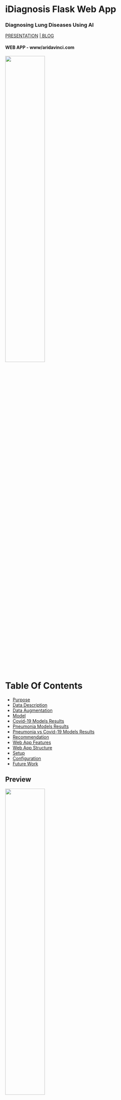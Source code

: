 # iDiagnosis Flask Web App

### Diagnosing Lung Diseases Using AI
<a href="https://github.com/ariavathlete/aidiagnosis/blob/master/Clinical%20Case%20of%20Lung%20Disease.pdf">PRESENTATION</a>
<a href="https://github.com/ariavathlete/aidiagnosis/blob/master/Diagnosing_Pneumonia_Blog.pdf">| BLOG</a>
#### WEB APP - www/aridavinci.com

  <img src='images/blue.PNG' width='50%'/>
  
 # Table Of Contents
* [Purpose](#purpose)
* [Data Description](#data-description)
* [Data Augmentation](#data-augmentation)
* [Model](#model)
* [Covid-19 Models Results](#covid-19-models-results)
* [Pneumonia Models Results](#pneumonia-models-results)
* [Pneumonia vs Covid-19 Models Results](#pneumonia-vs-covid-19-models-results)
* [Recommendation](#recommendation)
* [Web App Features](#web-app-features)
* [Web App Structure](#web-app-structure)
* [Setup](#setup)
* [Configuration](#configuration)
* [Future Work](#future-work)
  
 ## Preview
  <img src='screenshots/Upload.png' width='50%'/>
  <img src='screenshots/Result1.png' width='50%'/>
  
## Purpose
The purpose of this research is to build a classifier that can correctly distinguish between Pneumonia and Covid-19. Why lung diseases?

* 100,000 Deaths per year due to the misdiagnosis of pneumonia. Wrongful diagnosis of pneumonia can be very life threatening given that it leads to an increase in severity due to lack of treatment. Especially in cases where the patient might have a more serious infection like COVID-19.

* Pneumonia is the reason for 1 out of 6 childhood death making it the leading cause of fatality in kids under 5 years.

* In the United States, the death rate of pneumonia is 10 out of every 100,000 individuals and this usually the rate in most developed countries. Meanwhile, in Africa, the death rate of pneumonia is 100 out of every 100,000 individuals and this is normal in most developing countries.

## Data Description
For this research, I used the Pneumonia vs Covid-19 dataset from Kaggle’s website. I used 3,554 x-ray images of patient which were labeled by a specialist as either Covid-19 or Pneumonia. The merged dataset file can be found in the xray folder of this repository. The datasets downloaded can be found: 
* https://www.kaggle.com/muhammadmasdar/pneumonia-virus-vs-covid19
* https://www.kaggle.com/prashant268/chest-xray-covid19-pneumonia
* https://www.kaggle.com/paultimothymooney/chest-xray-pneumonia

  <img src='/images/kaggle.PNG' width='80%'/>


## Data Augmentation
The data was imbalanced so I'll use ImageDataGenerator to create additional dataset to help our modeling training. This will allow the network to see more diversification withing the dataset without any reduction in how representative the dataset for each category is during training. I won’t do the same for the test dataset as I won’t want to tamper with the data that I’ll be validating with. My parameters here are;

* shear_range=0.2
* rotation_range=20
* width_shift_range=0.2
* height_shift_range=0.2
* horizontal_flip=True
* vertical_flip=False
* zoom_range=0.2

## [Model](https://github.com/ariavathlete/aidiagnosis/tree/master/app/views/models)
The network used is VGG19 because it’s known for having pretty high accuracies for image classification problems so I have no doubt it would work perfectly for my problem. After importing my VGG19 model and set the appropriate weights for the type of images in the dataset and set the Include Top parameter to false. This will ensure that the last layer is drop and I did this because I don’t want to classify thousand different categories when my specific problem only has two categories. So, for this I skip the last layer. The first layer is also dropped since I can simply provide my own image size as I did.

After that, I inserted the images using flow. My parameters are; 32 images should be used for training at a given instance (batch size), my image size is 64 X 64.

### Callback Parameters:
#### ModelCheckpoint
* monitor = val_loss
* mode = min
* save_best_only = True
* verbose = 1
#### EarlyStopping
* monitor = val_loss
* mode = min
* save_best_only = True
* verbose= 1
#### ReduceLROnPlateau
* monitor = val_loss
* patience = 30
* verbose = 1 
* factor = 0.8
* min_lr = 0.0001
* mode = auto
* min_delta = 0.0001
* cooldown = 5

I go on and apply the same parameters I used for my training dataset to my test dataset and then I call my fit 100 epochs.

## [Covid-19 Models Results](./covid_vs_normal.ipynb)
The accuracy is 98 % and this is the amount of time the predicted result is actually correct.

The recall percentage is 98% and this is the probability of the model diagnosing a correct positive diagnosis out of all the times it diagnosed positive. This would be the best metric in this case as we would rather give a wrong positive diagnosis than give a wrong negative diagnosis.

  <img src='images/cm_covid.PNG' width='50%'/>

The model loss is 0.04 out and this is the amount the model penalizes for incorrect predictions ~ 10%

  <img src='images/loss_covid.PNG' width='80%'/>

The AUC score is 0.98 and this is the average probability that the model can diagnose each X-ray image correctly.

  <img src='images/roc_covid.PNG' width='50%'/>
  
## [Pneumonia Models Results](./pneumonia_vs_normal.ipynb)
The accuracy is 95 % and this is the amount of time the predicted result is actually correct.

The recall percentage is 95% and this is the probability of the model diagnosing a correct positive diagnosis out of all the times it diagnosed positive. This would be the best metric in this case as we would rather give a wrong positive diagnosis than give a wrong negative diagnosis.

  <img src='images/cm_pne.PNG' width='50%'/>

The model loss is 0.14 out and this is the amount the model penalizes for incorrect predictions ~ 10%

  <img src='images/loss_pne.PNG' width='80%'/>

The AUC score is 0.95 and this is the average probability that the model can diagnose each X-ray image correctly.

  <img src='images/roc_pne.PNG' width='50%'/>

## [Pneumonia vs Covid-19 Models Results](./pneumonia_vs_covid.ipynb)
The accuracy is 95 % and this is the amount of time the predicted result is actually correct.

The recall percentage is 95% and this is the probability of the model diagnosing a correct positive diagnosis out of all the times it diagnosed positive. This would be the best metric in this case as we would rather give a wrong positive diagnosis than give a wrong negative diagnosis.

  <img src='images/cm_pvc.PNG' width='50%'/>

The model loss is 0.14 out and this is the amount the model penalizes for incorrect predictions ~ 10%

  <img src='images/loss_pvc.PNG' width='80%'/>

The AUC score is 0.95 and this is the average probability that the model can diagnose each X-ray image correctly.

  <img src='images/roc_pvc.PNG' width='50%'/>

### Recommendation
The recall score will be the main metric for this project since it’s the most important metric in medical problems given that - doctors will rather make a wrong positive diagnosis than make a wrong negative.

Health professionals are welcomed to integrate this model, after thorough verification, into their medical software to help them correctly diagnose Covid-19.

## Web App Features
- [x] User account sign up, sign in, password reset, all through asynchronous email confirmation.
- [x] Form generation.
- [x] Error handling.
- [x] HTML macros and layout file.
- [x] "Functional" file structure.
- [x] Python 3.7 compliant.
- [x] Asynchronous AJAX calls.
- [x] Administration panel.
- [x] Logging.
- [ ] Stripe subscriptions. (WIP)
- [ ] RESTful API for payments.
- [ ] Simple RESTful API to communicate with your app.

### Website Backend
- [Flask](http://flask.pocoo.org/).
- [Flask-Login](https://flask-login.readthedocs.org/en/latest/) for the user accounts.
- [Flask-SQLAlchemy](https://pythonhosted.org/Flask-SQLAlchemy/) interacting with the database.
- [Flask-WTF](https://flask-wtf.readthedocs.org/en/latest/) and [WTForms](https://wtforms.readthedocs.org/en/latest/) for the form handling.
- [Flask-Mail](https://pythonhosted.org/Flask-Mail/) for sending mails.
- [itsdangerous](http://pythonhosted.org/itsdangerous/) for generating random tokens for the confirmation emails.
- [Flask-Bcrypt](https://flask-bcrypt.readthedocs.org/en/latest/) for generating secret user passwords.
- [Flask-Admin](https://flask-admin.readthedocs.org/en/latest/) for building an administration interface.
- [Flask-Script](https://flask-script.readthedocs.io/en/latest/) for managing the app.
- [structlog](http://structlog.readthedocs.io/en/stable/) for logging.
- [Flask-DebugToolBar](https://flask-debugtoolbar.readthedocs.io/en/latest/) for adding a performance toolbar in development.
- [gunicorn](http://gunicorn.org/) for acting as a reverse-proxy for Nginx.
- [Flask-Stripe](http://stripe.com/) for subscription billing.

### Website Frontend
- [Semantic UI](http://semantic-ui.com/) for the global style. Very similar to [Bootstrap](http://getbootstrap.com/).
- [Stackpath.Bootstrapcdn](https://stackpath.bootstrapcdn.com/bootstrap/4.5.0/css/bootstrap.min.css) for the index & demo.
- [Google-api](https://fonts.googleapis.com/css?family=Amatic+SC:400,700%7CBarlow:300,400,500,600,700,800,900%7CPT+Sans:400,700&display=swap) for the results.
- [Leaflet JS](http://leafletjs.com/) for the map.

## Web App Structure
Everything is contained in the `app/` folder.
- The models can be found in `views/models` folder 
- There you have the classic `static/` and `templates/` folders. The `templates/` folder contains macros, error views and a common layout.
- I added a `views/` folder to separate the user and the website logic, which could be extended to the the admin views.
- The same goes for the `forms/` folder, as the project grows it will be useful to split the WTForms code into separate files.
- The `models.py` script contains the SQLAlchemy code, for the while it only contains the logic for a `users` table.
- The `toolbox/` folder is a personal choice, in it I keep all the other code the application will need.
- Management commands should be included in `manage.py`. Enter `python manage.py -?` to get a list of existing commands.
- I added a Makefile for setup tasks.

## Setup
- Install the requirements and setup the development environment.

	`make install && make dev`

- Create the database.

	`python manage.py initdb`

- Run the application.

	`python manage.py runserver`

- Navigate to `localhost:5000`.

## Configuration
The goal is to keep most of the application's configuration in a single file called `config.py`. I added a `config_dev.py` and a `config_prod.py` who inherit from `config_common.py`. The trick is to symlink either of these to `config.py`. This is done in by running `make dev` or `make prod`.

I have included a working mail account which takes my email and password I've securedly stored in my environment so you would need to set up an environment password for your mailing account to be able to send emails [here](https://exploreflask.com/configuration.html).

Read [this](http://flask.pocoo.org/docs/0.10/config/) for information on the possible configuration options.

## Future Work
   * Other Lung Diseases: Create a classifier to differentiate pneumonia x-rays from other lung infections like Tuberculosis, etc.
 
   * Target Detection: Create a classifier to detect what section of the lungs the infection is located.

   * Model Improvement: Collect more data and tune more layers to the transfer learning model to improve its performance.

## License

The MIT License (MIT). Please see the [license file](LICENSE) for more information.
